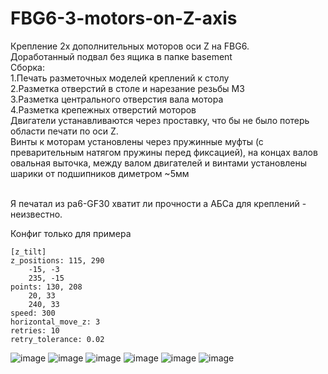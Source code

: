 # FBG6-3-motors-on-Z-axis
Крепление 2х дополнительных моторов оси Z на FBG6.
<br>Доработанный подвал без ящика в папке basement
<br>Сборка:
<br>1.Печать разметочных моделей креплений к столу
<br>2.Разметка отверстий в столе и нарезание резьбы М3
<br>3.Разметка центрального отверстия вала мотора
<br>4.Разметка крепежных отверстий моторов
<br>Двигатели устанавливаются через проставку, что бы не было потерь области печати по оси Z.
<br>Винты к моторам установлены через пружинные муфты (с преварительным натягом пружины перед фиксацией), на концах валов овальная выточка, между валом двигателей и винтами установлены шарики от подшипников диметром ~5мм

<br>Я печатал из pa6-GF30 хватит ли прочности а АБСа для креплений - неизвестно.

Конфиг только для примера
```
[z_tilt]
z_positions: 115, 290
	-15, -3
	235, -15
points: 130, 208
	20, 33
	240, 33
speed: 300
horizontal_move_z: 3
retries: 10
retry_tolerance: 0.02
```
![image](https://github.com/Murrdo/FBG6-3-motors-on-Z-axis/assets/146051709/f1e8c976-48f8-4a72-9d60-b926b804392e)
![image](https://github.com/Murrdo/FBG6-3-motors-on-Z-axis/assets/146051709/ab1d0bf4-40ae-423d-80c5-0c4573d4195d)
![image](https://github.com/Murrdo/FBG6-3-motors-on-Z-axis/assets/146051709/cf3d582b-9346-4611-8e24-89c7af247dc0)
![image](https://github.com/Murrdo/FBG6-3-motors-on-Z-axis/assets/146051709/cc0bc77f-6e43-4a5d-948d-80c84d28ba3a)
![image](https://github.com/Murrdo/FBG6-3-motors-on-Z-axis/assets/146051709/eed9db17-b705-4e4e-9e19-7e91d044698f)
![image](https://github.com/Murrdo/FBG6-3-motors-on-Z-axis/assets/146051709/69fac668-f552-4229-87cd-351dbf7ccad6)
